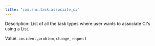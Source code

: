 ```yaml
---
title: "com.snc.task.associate_ci"
---
```


Description: List of all the task types where user wants to associate CI's using a List.

Value: `incident,problem,change_request`
